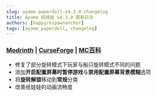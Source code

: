 ```yaml
---
slug: ayame-paperdoll-v4.3.0-changelog
title: Ayame 纸娃娃 v4.3.0 更新日志
authors: [happyrespawnanchor]
tags: [ayame_paperdoll, changelog]
---
```

### [Modrinth](https://modrinth.com/mod/ayame-paperdoll) | [CurseForge](https://www.curseforge.com/minecraft/mc-mods/ayame-paperdoll) | [MC百科](https://www.mcmod.cn/class/17015.html)
- 修复了部分旋转模式下玩家与船只旋转模式不同的问题
- 添加**开启配置屏幕时暂停游戏**与**禁用配置屏幕背景模糊**选项
- 将**旋转解锁**移动到**常规**分类
- 改善纸娃娃的动画流畅度
<!-- truncate -->
